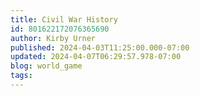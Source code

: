 ```yaml
---
title: Civil War History
id: 801622172076365690
author: Kirby Urner
published: 2024-04-03T11:25:00.000-07:00
updated: 2024-04-07T06:29:57.978-07:00
blog: world_game
tags: 
---
```


